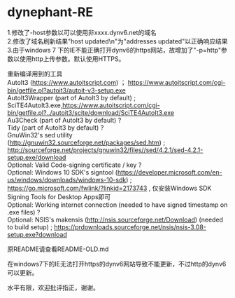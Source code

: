 # dynephant-RE
1.修改了-host参数以可以使用非xxxx.dynv6.net的域名  
2.修改了域名刷新结果"host updated\n"为"addresses updated"以正确响应结果  
3.由于windows 7 下的IE不能正确打开dynv6的https网站，故增加了"-p=http"参数以使用http上传参数。默认使用HTTPS。


重新编译用到的工具  
AutoIt3 (https://www.autoitscript.com) ； https://www.autoitscript.com/cgi-bin/getfile.pl?autoit3/autoit-v3-setup.exe  
AutoIt3Wrapper (part of AutoIt3 by default) ; SciTE4AutoIt3.exe,https://www.autoitscript.com/cgi-bin/getfile.pl?../autoit3/scite/download/SciTE4AutoIt3.exe  
Au3Check (part of AutoIt3 by default) ?  
Tidy (part of AutoIt3 by default) ?  
GnuWin32's sed utility (http://gnuwin32.sourceforge.net/packages/sed.htm) ; http://sourceforge.net/projects/gnuwin32/files//sed/4.2.1/sed-4.2.1-setup.exe/download  
Optional: Valid Code-signing certificate / key ?  
Optional: Windows 10 SDK's signtool (https://developer.microsoft.com/en-us/windows/downloads/windows-10-sdk) ; https://go.microsoft.com/fwlink/?linkid=2173743 , 仅安装Windows SDK Signing Tools for Desktop Apps即可   
Optional: Working internet connection (needed to have signed timestamp on .exe files) ?  
Optional: NSIS's makensis (http://nsis.sourceforge.net/Download) (needed to build setup) ; https://prdownloads.sourceforge.net/nsis/nsis-3.08-setup.exe?download  

原README请查看README-OLD.md

在windows7下的IE无法打开https的dynv6网站导致不能更新，不过http的dynv6可以更新。  

水平有限，欢迎批评指正，谢谢。

